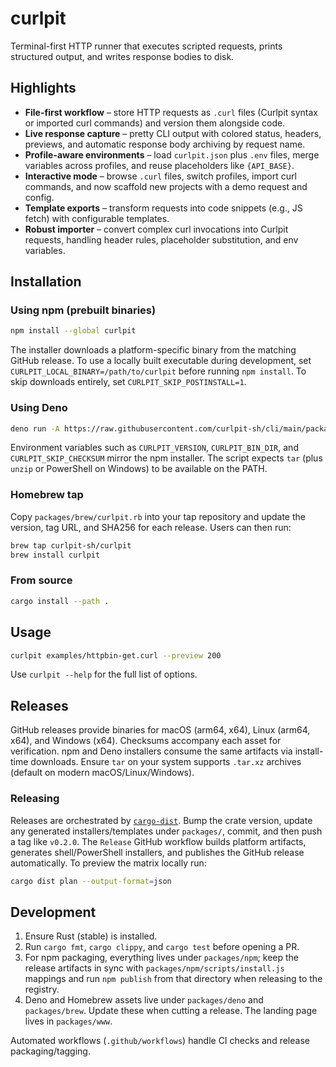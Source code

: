 # curlpit

Terminal-first HTTP runner that executes scripted requests, prints structured output, and writes response bodies to disk.

## Highlights

- **File-first workflow** – store HTTP requests as `.curl` files (Curlpit syntax or imported curl commands) and version them alongside code.
- **Live response capture** – pretty CLI output with colored status, headers, previews, and automatic response body archiving by request name.
- **Profile-aware environments** – load `curlpit.json` plus `.env` files, merge variables across profiles, and reuse placeholders like `{API_BASE}`.
- **Interactive mode** – browse `.curl` files, switch profiles, import curl commands, and now scaffold new projects with a demo request and config.
- **Template exports** – transform requests into code snippets (e.g., JS fetch) with configurable templates.
- **Robust importer** – convert complex curl invocations into Curlpit requests, handling header rules, placeholder substitution, and env variables.

## Installation

### Using npm (prebuilt binaries)

```bash
npm install --global curlpit
```

The installer downloads a platform-specific binary from the matching GitHub release. To use a locally built executable during development, set `CURLPIT_LOCAL_BINARY=/path/to/curlpit` before running `npm install`. To skip downloads entirely, set `CURLPIT_SKIP_POSTINSTALL=1`.

### Using Deno

```bash
deno run -A https://raw.githubusercontent.com/curlpit-sh/cli/main/packages/deno/install.ts
```

Environment variables such as `CURLPIT_VERSION`, `CURLPIT_BIN_DIR`, and `CURLPIT_SKIP_CHECKSUM` mirror the npm installer. The script expects `tar` (plus `unzip` or PowerShell on Windows) to be available on the PATH.

### Homebrew tap

Copy `packages/brew/curlpit.rb` into your tap repository and update the version, tag URL, and SHA256 for each release. Users can then run:

```bash
brew tap curlpit-sh/curlpit
brew install curlpit
```

### From source

```bash
cargo install --path .
```

## Usage

```bash
curlpit examples/httpbin-get.curl --preview 200
```

Use `curlpit --help` for the full list of options.

## Releases

GitHub releases provide binaries for macOS (arm64, x64), Linux (arm64, x64), and Windows (x64). Checksums accompany each asset for verification. npm and Deno installers consume the same artifacts via install-time downloads. Ensure `tar` on your system supports `.tar.xz` archives (default on modern macOS/Linux/Windows).

### Releasing

Releases are orchestrated by [`cargo-dist`](https://github.com/axodotdev/cargo-dist). Bump the crate version, update any generated installers/templates under `packages/`, commit, and then push a tag like `v0.2.0`. The `Release` GitHub workflow builds platform artifacts, generates shell/PowerShell installers, and publishes the GitHub release automatically. To preview the matrix locally run:

```bash
cargo dist plan --output-format=json
```

## Development

1. Ensure Rust (stable) is installed.
2. Run `cargo fmt`, `cargo clippy`, and `cargo test` before opening a PR.
3. For npm packaging, everything lives under `packages/npm`; keep the release artifacts in sync with `packages/npm/scripts/install.js` mappings and run `npm publish` from that directory when releasing to the registry.
4. Deno and Homebrew assets live under `packages/deno` and `packages/brew`. Update these when cutting a release. The landing page lives in `packages/www`.

Automated workflows (`.github/workflows`) handle CI checks and release packaging/tagging.
